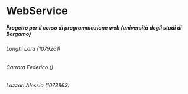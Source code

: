 <h1>WebService</h1>
<h5>Progetto per il corso di programmazione web (università degli studi di Bergamo)</h5>
<h6>Longhi Lara (1079261)</h6>
<h6>Carrara Federico ()</h6>
<h6>Lazzari Alessia (1078863)</h6>
